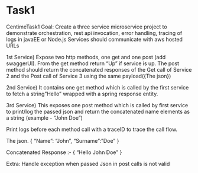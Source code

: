 # Task1
CentimeTask1
Goal: Create a three service microservice project to demonstrate orchestration, rest api invocation, error handling, tracing of logs in javaEE or Node.js Services should communicate with aws hosted URLs


1st Service) Expose two http methods, one get and one post (add swaggerUI).
From the get method return “Up” if service is up. The post method should return the concatenated responses of the Get call of Service 2 and the Post call of Service 3 using the same payload({The json})

2nd Service) It contains one get method which is called by the first service to fetch a string”Hello” wrapped with a spring response entity.

3rd Service) This exposes one post method which is called by first service to print/log the passed json and return the concatenated name elements as a string (example - “John Doe”) 

Print logs before each method call with a traceID to trace the call flow. 

The json.
{
“Name”: “John”,
“Surname”:”Doe”
} 

Concatenated Response :-
{
“Hello John Doe”
}

Extra: Handle exception when passed Json in post calls is not valid
